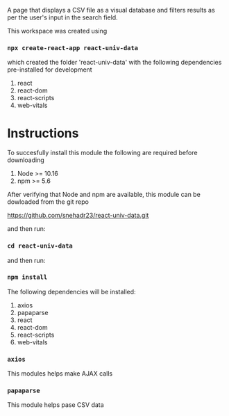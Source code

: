 A page that displays a CSV file as a visual database and filters results as per the user's input in the search field.

This workspace was created using
   ### `npx create-react-app react-univ-data`
   which created the folder 'react-univ-data' with the following dependencies pre-installed for development
   1. react
   2. react-dom
   3. react-scripts
   4. web-vitals

# Instructions

To succesfully install this module the following are required before downloading
1. Node >= 10.16 
2. npm >= 5.6

After verifying that Node and npm are available, this module can be dowloaded from the git repo

https://github.com/snehadr23/react-univ-data.git

and then run:

### `cd react-univ-data`

and then run:

### `npm install`  

The following dependencies will be installed:
1. axios
2. papaparse
3. react
4. react-dom
5. react-scripts
6. web-vitals

### `axios`

This modules helps make AJAX calls

### `papaparse`

This module helps pase CSV data

